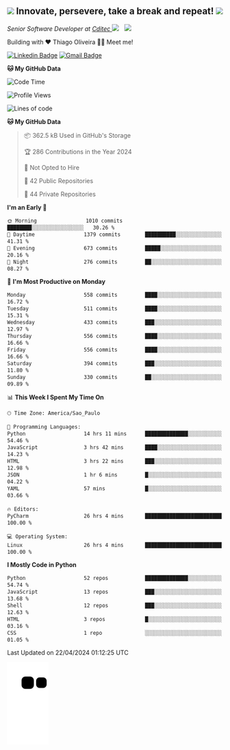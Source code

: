 <h2><img src="https://emojis.slackmojis.com/emojis/images/1531849430/4246/blob-sunglasses.gif?1531849430" width="30"/> Innovate, persevere, take a break and repeat! <img src="https://media.giphy.com/media/12oufCB0MyZ1Go/giphy.gif" width="50"></h2>
<img align='right' src="https://media.giphy.com/media/M9gbBd9nbDrOTu1Mqx/giphy.gif" width="230">
<p><em>Senior Software Developer at <a href="https://www.cditec.com.br/">Cditec
</a><img src="https://media.giphy.com/media/WUlplcMpOCEmTGBtBW/giphy.gif" width="30"> 
</em></p>



Building with ❤️ Thiago Oliveira 👋🏽 Meet me!

[![Linkedin Badge](https://img.shields.io/badge/-Thiago-blue?style=flat-square&logo=Linkedin&logoColor=white&link=https://www.linkedin.com/in/tgmarinho/)](https://www.linkedin.com/in/thiagoceconelo/) 
[![Gmail Badge](https://img.shields.io/badge/-thiceconelo@gmail.com-c14438?style=flat-square&logo=Gmail&logoColor=white&link=mailto:thiceconelo@gmail.com)](mailto:thiceconelo@gmail.com)

</em></p>

<!-- <span style="height ">
![Anurag's GitHub stats](https://github-readme-stats.vercel.app/api?username=arthurspk&show_icons=true&theme=tokyonight)
</span> -->

**🐱 My GitHub Data** 
<!--START_SECTION:waka-->
![Code Time](http://img.shields.io/badge/Code%20Time-1%2C318%20hrs%2010%20mins-blue)

![Profile Views](http://img.shields.io/badge/Profile%20Views-0-blue)

![Lines of code](https://img.shields.io/badge/From%20Hello%20World%20I%27ve%20Written-4.9%20million%20lines%20of%20code-blue)

**🐱 My GitHub Data** 

> 📦 362.5 kB Used in GitHub's Storage 
 > 
> 🏆 286 Contributions in the Year 2024
 > 
> 🚫 Not Opted to Hire
 > 
> 📜 42 Public Repositories 
 > 
> 🔑 44 Private Repositories 
 > 
**I'm an Early 🐤** 

```text
🌞 Morning                1010 commits        ████████░░░░░░░░░░░░░░░░░   30.26 % 
🌆 Daytime                1379 commits        ██████████░░░░░░░░░░░░░░░   41.31 % 
🌃 Evening                673 commits         █████░░░░░░░░░░░░░░░░░░░░   20.16 % 
🌙 Night                  276 commits         ██░░░░░░░░░░░░░░░░░░░░░░░   08.27 % 
```
📅 **I'm Most Productive on Monday** 

```text
Monday                   558 commits         ████░░░░░░░░░░░░░░░░░░░░░   16.72 % 
Tuesday                  511 commits         ████░░░░░░░░░░░░░░░░░░░░░   15.31 % 
Wednesday                433 commits         ███░░░░░░░░░░░░░░░░░░░░░░   12.97 % 
Thursday                 556 commits         ████░░░░░░░░░░░░░░░░░░░░░   16.66 % 
Friday                   556 commits         ████░░░░░░░░░░░░░░░░░░░░░   16.66 % 
Saturday                 394 commits         ███░░░░░░░░░░░░░░░░░░░░░░   11.80 % 
Sunday                   330 commits         ██░░░░░░░░░░░░░░░░░░░░░░░   09.89 % 
```


📊 **This Week I Spent My Time On** 

```text
🕑︎ Time Zone: America/Sao_Paulo

💬 Programming Languages: 
Python                   14 hrs 11 mins      ██████████████░░░░░░░░░░░   54.46 % 
JavaScript               3 hrs 42 mins       ████░░░░░░░░░░░░░░░░░░░░░   14.23 % 
HTML                     3 hrs 22 mins       ███░░░░░░░░░░░░░░░░░░░░░░   12.98 % 
JSON                     1 hr 6 mins         █░░░░░░░░░░░░░░░░░░░░░░░░   04.22 % 
YAML                     57 mins             █░░░░░░░░░░░░░░░░░░░░░░░░   03.66 % 

🔥 Editors: 
PyCharm                  26 hrs 4 mins       █████████████████████████   100.00 % 

💻 Operating System: 
Linux                    26 hrs 4 mins       █████████████████████████   100.00 % 
```

**I Mostly Code in Python** 

```text
Python                   52 repos            ██████████████░░░░░░░░░░░   54.74 % 
JavaScript               13 repos            ███░░░░░░░░░░░░░░░░░░░░░░   13.68 % 
Shell                    12 repos            ███░░░░░░░░░░░░░░░░░░░░░░   12.63 % 
HTML                     3 repos             █░░░░░░░░░░░░░░░░░░░░░░░░   03.16 % 
CSS                      1 repo              ░░░░░░░░░░░░░░░░░░░░░░░░░   01.05 % 
```




 Last Updated on 22/04/2024 01:12:25 UTC
<!--END_SECTION:waka-->

![Snake animation](https://github.com/rafaballerini/rafaballerini/blob/output/github-contribution-grid-snake.svg)


<!---
ceconelo/ceconelo is a ✨ special ✨ repository because its `README.md` (this file) appears on your GitHub profile.
You can click the Preview link to take a look at your changes.
--->
